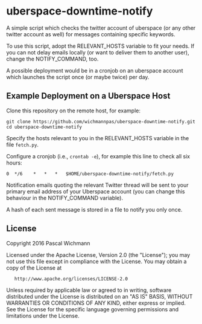 uberspace-downtime-notify
=========================

A simple script which checks the twitter account of uberspace (or any other twitter account as well) for messages containing specific keywords.

To use this script, adopt the RELEVANT_HOSTS variable to fit your needs. If you can not delay emails locally (or want to deliver them to another user), change the NOTIFY_COMMAND, too.

A possible deployment would be in a cronjob on an uberspace account which launches the script once (or maybe twice) per day.

Example Deployment on a Uberspace Host
--------------------------------------

Clone this repository on the remote host, for example:

    git clone https://github.com/wichmannpas/uberspace-downtime-notify.git
    cd uberspace-downtime-notify

Specify the hosts relevant to you in the RELEVANT_HOSTS variable in the file `fetch.py`.

Configure a cronjob (i.e., `crontab -e`), for example this line to check all six hours:

    0  */6    *   *   *   $HOME/uberspace-downtime-notify/fetch.py

Notification emails quoting the relevant Twitter thread will be sent to your primary email address of your Uberspace account (you can change this behaviour in the NOTIFY_COMMAND variable).

A hash of each sent message is stored in a file to notify you only once.


License
-------

Copyright 2016 Pascal Wichmann

   Licensed under the Apache License, Version 2.0 (the "License");
   you may not use this file except in compliance with the License.
   You may obtain a copy of the License at

       http://www.apache.org/licenses/LICENSE-2.0

   Unless required by applicable law or agreed to in writing, software
   distributed under the License is distributed on an "AS IS" BASIS,
   WITHOUT WARRANTIES OR CONDITIONS OF ANY KIND, either express or implied.
   See the License for the specific language governing permissions and
   limitations under the License.
